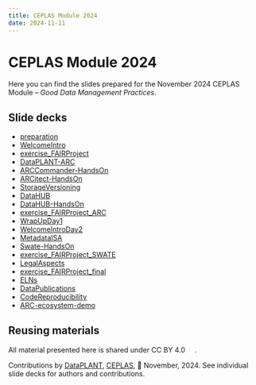 ```yaml
---
title: CEPLAS Module 2024
date: 2024-11-11
---
```


# CEPLAS Module 2024


Here you can find the slides prepared for the November 2024 CEPLAS Module &ndash; *Good Data Management Practices*.

## Slide decks


<!-- linked-slides -->
- <a href=./bricks/00-preparation.html target=_blank>preparation</a>
- <a href=./bricks/10-WelcomeIntro.html target=_blank>WelcomeIntro</a>
- <a href=./bricks/15-exercise_FAIRProject.html target=_blank>exercise_FAIRProject</a>
- <a href=./bricks/20-DataPLANT-ARC.html target=_blank>DataPLANT-ARC</a>
- <a href=./bricks/25-ARCCommander-HandsOn.html target=_blank>ARCCommander-HandsOn</a>
- <a href=./bricks/26-ARCitect-HandsOn.html target=_blank>ARCitect-HandsOn</a>
- <a href=./bricks/30-StorageVersioning.html target=_blank>StorageVersioning</a>
- <a href=./bricks/42-DataHUB.html target=_blank>DataHUB</a>
- <a href=./bricks/43-DataHUB-HandsOn.html target=_blank>DataHUB-HandsOn</a>
- <a href=./bricks/45-exercise_FAIRProject_ARC.html target=_blank>exercise_FAIRProject_ARC</a>
- <a href=./bricks/49-WrapUpDay1.html target=_blank>WrapUpDay1</a>
- <a href=./bricks/50-WelcomeIntroDay2.html target=_blank>WelcomeIntroDay2</a>
- <a href=./bricks/60-MetadataISA.html target=_blank>MetadataISA</a>
- <a href=./bricks/70-Swate-HandsOn.html target=_blank>Swate-HandsOn</a>
- <a href=./bricks/75-exercise_FAIRProject_SWATE.html target=_blank>exercise_FAIRProject_SWATE</a>
- <a href=./bricks/80-LegalAspects.html target=_blank>LegalAspects</a>
- <a href=./bricks/90-exercise_FAIRProject_final.html target=_blank>exercise_FAIRProject_final</a>
- <a href=./bricks/91-ELNs.html target=_blank>ELNs</a>
- <a href=./bricks/92-DataPublications.html target=_blank>DataPublications</a>
- <a href=./bricks/93-CodeReproducibility.html target=_blank>CodeReproducibility</a>
- <a href=./bricks/95-ARC-ecosystem-demo.html target=_blank>ARC-ecosystem-demo</a>
<!-- linked-slides -->


## Reusing materials

All material presented here is shared under CC BY 4.0 <a href="https://creativecommons.org/licenses/by/4.0/"><img src="https://mirrors.creativecommons.org/presskit/buttons/88x31/svg/by.svg" style="height:15px"></a>.

Contributions by [DataPLANT](https://nfdi4plants.org/), [CEPLAS](https://ceplas.eu), 📆 November, 2024.
See individual slide decks for authors and contributions.

